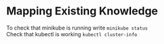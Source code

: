 # Mapping Existing Knowledge
To check that minikube is running write ```minikube status```  
Check that kubectl is working ```kubectl cluster-info```  

